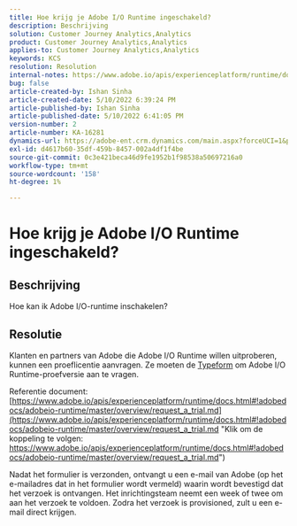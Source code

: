 ```yaml
---
title: Hoe krijg je Adobe I/O Runtime ingeschakeld?
description: Beschrijving
solution: Customer Journey Analytics,Analytics
product: Customer Journey Analytics,Analytics
applies-to: Customer Journey Analytics,Analytics
keywords: KCS
resolution: Resolution
internal-notes: https://www.adobe.io/apis/experienceplatform/runtime/docs.html#!adobedocs/adobeio-runtime/master/README.md
bug: false
article-created-by: Ishan Sinha
article-created-date: 5/10/2022 6:39:24 PM
article-published-by: Ishan Sinha
article-published-date: 5/10/2022 6:41:05 PM
version-number: 2
article-number: KA-16281
dynamics-url: https://adobe-ent.crm.dynamics.com/main.aspx?forceUCI=1&pagetype=entityrecord&etn=knowledgearticle&id=1ee66c7f-90d0-ec11-a7b5-0022480a8753
exl-id: d4617b60-35df-459b-8457-002a4df1f4be
source-git-commit: 0c3e421beca46d9fe1952b1f98538a50697216a0
workflow-type: tm+mt
source-wordcount: '158'
ht-degree: 1%

---
```


# Hoe krijg je Adobe I/O Runtime ingeschakeld?

## Beschrijving


Hoe kan ik Adobe I/O-runtime inschakelen?


## Resolutie


Klanten en partners van Adobe die Adobe I/O Runtime willen uitproberen, kunnen een proeflicentie aanvragen. Ze moeten de [Typeform](https://adobeio.typeform.com/to/RWhT8Y) om Adobe I/O Runtime-proefversie aan te vragen.

Referentie document:
[https://www.adobe.io/apis/experienceplatform/runtime/docs.html#!adobedocs/adobeio-runtime/master/overview/request_a_trial.md](https://www.adobe.io/apis/experienceplatform/runtime/docs.html#!adobedocs/adobeio-runtime/master/overview/request_a_trial.md "Klik om de koppeling te volgen: https://www.adobe.io/apis/experienceplatform/runtime/docs.html#!adobedocs/adobeio-runtime/master/overview/request_a_trial.md")

Nadat het formulier is verzonden, ontvangt u een e-mail van Adobe (op het e-mailadres dat in het formulier wordt vermeld) waarin wordt bevestigd dat het verzoek is ontvangen. Het inrichtingsteam neemt een week of twee om aan het verzoek te voldoen. Zodra het verzoek is provisioned, zult u een e-mail direct krijgen.
